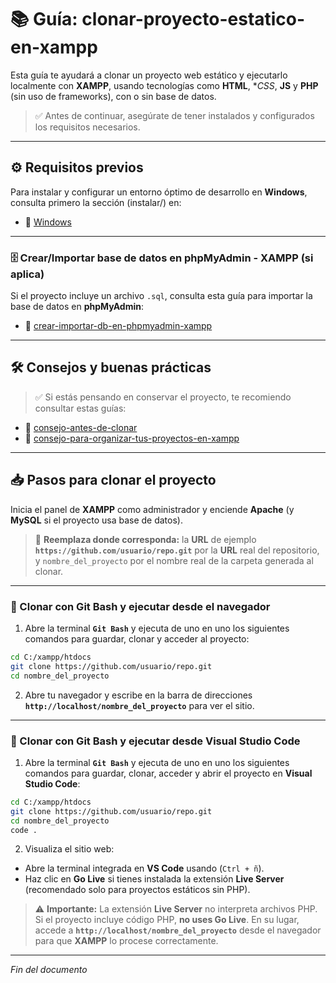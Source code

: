 # 📚 Guía: clonar-proyecto-estatico-en-xampp

Esta guía te ayudará a clonar un proyecto web estático y ejecutarlo localmente con **XAMPP**, usando tecnologías como **HTML**, **CSS*, **JS** y **PHP** (sin uso de frameworks), con o sin base de datos.

> ✅ Antes de continuar, asegúrate de tener instalados y configurados los requisitos necesarios.

---

## ⚙️ Requisitos previos

Para instalar y configurar un entorno óptimo de desarrollo en **Windows**, consulta primero la sección (instalar/) en:
- 📂 [Windows](https://github.com/tejada1970/guias-desarrollo/blob/master/entorno-windows/README.md#-instalar)

---

### 🗄️ Crear/Importar base de datos en phpMyAdmin - XAMPP (si aplica)

Si el proyecto incluye un archivo `.sql`, consulta esta guía para importar la base de datos en **phpMyAdmin**:

- 📖 [crear-importar-db-en-phpmyadmin-xampp](https://github.com/tejada1970/guias-desarrollo/blob/master/entorno-windows/crear/crear-importar-db-en-phpmyadmin-xampp.md)

---

## 🛠 Consejos y buenas prácticas

> ✅ Si estás pensando en conservar el proyecto, te recomiendo consultar estas guías:

- 📖 [consejo-antes-de-clonar](https://github.com/tejada1970/guias-desarrollo/blob/master/entorno-windows/consejos/consejo-antes-de-clonar.md)
- 📖 [consejo-para-organizar-tus-proyectos-en-xampp](https://github.com/tejada1970/guias-desarrollo/blob/master/entorno-windows/consejos/consejo-para-organizar-tus-proyectos-en-xampp.md)

---

## 📥 Pasos para clonar el proyecto

Inicia el panel de **XAMPP** como administrador y enciende **Apache** (y **MySQL** si el proyecto usa base de datos).

> 🔹 **Reemplaza donde corresponda:** la **URL** de ejemplo **`https://github.com/usuario/repo.git`** por la **URL** real del repositorio, y `nombre_del_proyecto` por el nombre real de la carpeta generada al clonar.

---

### 🔧 Clonar con Git Bash y ejecutar desde el navegador

1. Abre la terminal **`Git Bash`** y ejecuta de uno en uno los siguientes comandos para guardar, clonar y acceder al proyecto:

```bash
cd C:/xampp/htdocs
git clone https://github.com/usuario/repo.git
cd nombre_del_proyecto
```

2. Abre tu navegador y escribe en la barra de direcciones **`http://localhost/nombre_del_proyecto`** para ver el sitio.

---

### 🔧 Clonar con Git Bash y ejecutar desde Visual Studio Code

1. Abre la terminal **`Git Bash`** y ejecuta de uno en uno los siguientes comandos para guardar, clonar, acceder y abrir el proyecto en **Visual Studio Code**:

```bash
cd C:/xampp/htdocs
git clone https://github.com/usuario/repo.git
cd nombre_del_proyecto
code .
```

2. Visualiza el sitio web:

* Abre la terminal integrada en **VS Code** usando (`Ctrl + ñ`).
* Haz clic en **Go Live** si tienes instalada la extensión **Live Server** (recomendado solo para proyectos estáticos sin PHP).

> ⚠️ **Importante:** La extensión **Live Server** no interpreta archivos PHP. Si el proyecto incluye código PHP, **no uses Go Live**. En su lugar, accede a **`http://localhost/nombre_del_proyecto`** desde el navegador para que **XAMPP** lo procese correctamente.

---

*Fin del documento*
